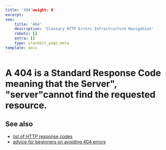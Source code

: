 ```yaml
---
title: '404'weight: 0
excerpt: 
seo:
    title: '404'
    description: 'Glossary HTTP Errors Infrastructure Navigation'
    robots: []
    extra: []
    type: stackbit_page_meta
template: docs
---
```



# A 404 is a Standard Response Code meaning that the Server", "server"cannot find the requested resource.

## See also

- [list of HTTP response codes](/en-US/docs/Web/HTTP/Status)
- [advice for beginners on avoiding 404 errors](/en-US/docs/Learn/Common_questions/Checking_that_your_web_site_is_working_properly)

